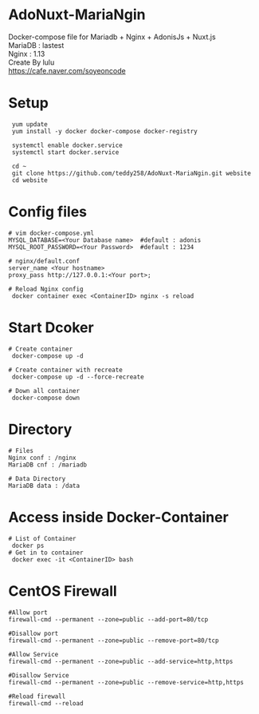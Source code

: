# AdoNuxt-MariaNgin
Docker-compose file for Mariadb + Nginx + AdonisJs + Nuxt.js \
MariaDB : lastest \
Nginx : 1.13 \
Create By lulu \
https://cafe.naver.com/soyeoncode
# Setup
```
 yum update
 yum install -y docker docker-compose docker-registry

 systemctl enable docker.service
 systemctl start docker.service

 cd ~ 
 git clone https://github.com/teddy258/AdoNuxt-MariaNgin.git website
 cd website
```
# Config files
```
# vim docker-compose.yml
MYSQL_DATABASE=<Your Database name>  #default : adonis
MYSQL_ROOT_PASSWORD=<Your Password>  #default : 1234

# nginx/default.conf
server_name <Your hostname>
proxy_pass http://127.0.0.1:<Your port>;

# Reload Nginx config
 docker container exec <ContainerID> nginx -s reload
```
# Start Dcoker
```
# Create container
 docker-compose up -d

# Create container with recreate
 docker-compose up -d --force-recreate

# Down all container
 docker-compose down
```
# Directory
```
# Files
Nginx conf : /nginx 
MariaDB cnf : /mariadb

# Data Directory
MariaDB data : /data
```
# Access inside Docker-Container 
```
# List of Container
 docker ps
# Get in to container
 docker exec -it <ContainerID> bash
```

# CentOS Firewall
```
#Allow port
firewall-cmd --permanent --zone=public --add-port=80/tcp

#Disallow port
firewall-cmd --permanent --zone=public --remove-port=80/tcp

#Allow Service
firewall-cmd --permanent --zone=public --add-service=http,https

#Disallow Service
firewall-cmd --permanent --zone=public --remove-service=http,https

#Reload firewall
firewall-cmd --reload
```


